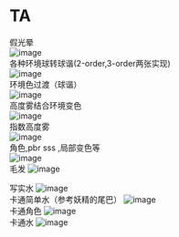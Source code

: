 # TA
假光晕<br>
![image](https://github.com/whisperlin/TA/blob/master/pic/sun.png)<br>
各种环境球转球谐(2-order,3-order两张实现)<br>
![image](https://github.com/whisperlin/TA/blob/master/pic/shtool.png)<br>
环境色过渡（球谐）<br>
![image](https://github.com/whisperlin/TA/blob/master/pic/env.jpg)<br>
高度雾结合环境变色<br>
![image](https://github.com/whisperlin/TA/blob/master/pic/height_fog.png)<br>
指数高度雾<br>
![image](https://github.com/whisperlin/TA/blob/master/pic/fog7.png)<br>
角色,pbr sss ,局部变色等<br>
![image](https://github.com/whisperlin/TA/blob/master/pic/role.png)<br>
毛发
![image](https://github.com/whisperlin/TA/blob/master/pic/fur.png)<br>

写实水
![image](https://github.com/whisperlin/TA/blob/master/pic/water.png)<br>
卡通简单水（参考妖精的尾巴）
![image](https://github.com/whisperlin/TA/blob/master/pic/waterSimple.png)<br>
卡通角色
![image](https://github.com/whisperlin/TA/blob/master/pic/ct1.png)<br>
卡通水
![image](https://github.com/whisperlin/TA/blob/master/pic/ct2.png)<br>
 
